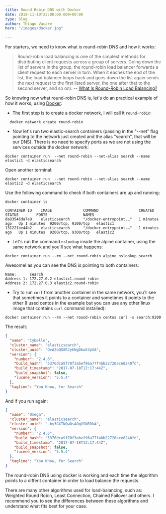 ```yaml
---
title: Round Robin DNS with Docker
date: 2018-11-10T23:00:00.000+00:00
type: blog
author: Thiago Vacare
hero: "/images/docker.jpg"

---
```

For starters, we need to know what is round-robin DNS and how it works:
> Round-robin load balancing is one of the simplest methods for distributing client requests across a group of servers. Going down the list of servers in the group, the round-robin load balancer forwards a client request to each server in turn. When it eaches the end of the list, the load balancer loops back and goes down the list again sends the next request to the first listed server, the one after that to the second server, and so on). -- [What Is Round-Robin Load Balancing?](https://www.nginx.com/resources/glossary/round-robin-load-balancing/)

So knowing now what round-robin DNS is, let's do an practical example of how it works, using [Docker](https://www.docker.com/):

- The first step is to create a docker network, I will call it `round-robin`:

```docker
  docker network create round-robin
```

- Now let's run two elastic-search containers (passing in the "--net" flag pointing to the network just created and the alias "search", that will be our DNS). There is no need to specify ports as we are not using the services outside the docker network:

```docker
docker container run  --net round-robin --net-alias search --name elastic1 -d elasticsearch
```

Open another terminal:

```docker
docker container run  --net round-robin --net-alias search --name elastic2 -d elasticsearch
```

Use the following command to check if both containers are up and running:

```docker
docker container ls
```

```
CONTAINER ID    IMAGE              COMMAND                  CREATED         STATUS        PORTS                NAMES
da83546da7a9    elasticsearch      "/docker-entrypoint.…"   1 minutes ago   Up 1 minutes  9200/tcp, 9300/tcp   elastic1
131221be44b2    elasticsearch      "/docker-entrypoint.…"   1 minutes ago   Up 1 minutes  9200/tcp, 9300/tcp   elastic2
```

- Let's run the command `nslookup` inside the alpine container, using the same network and you'll see what happens:

```docker
docker container run --rm --net round-robin alpine nslookup search
```

Awesome! as you can see the DNS is pointing to both containers:

```
Name:      search
Address 1: 172.27.0.2 elastic1.round-robin
Address 2: 172.27.0.3 elastic2.round-robin
```

- Try to run `curl` from another container in the same network, you'll see that sometimes it points to a container and sometimes it points to the other (I used centos in the example but you can use any other linux image that contains `curl` command installed):

```docker
docker container run --rm --net round-robin centos curl -s search:9200
```

The result:

```json
{
  "name": "Cybelle",
  "cluster_name": "elasticsearch",
  "cluster_uuid": "OvAZoQS8RJyhNgDkwX3pXA",
  "version": {
    "number": "2.4.6",
    "build_hash": "5376dca9f70f3abef96a77f4bb22720ace8240fd",
    "build_timestamp": "2017-07-18T12:17:44Z",
    "build_snapshot": false,
    "lucene_version": "5.5.4"
  },
  "tagline": "You Know, for Search"
}
```

And if you run again:

```json
{
  "name": "Omega",
  "cluster_name": "elasticsearch",
  "cluster_uuid": "-by3GXTNQwOsAOgGSNRDkA",
  "version": {
    "number": "2.4.6",
    "build_hash": "5376dca9f70f3abef96a77f4bb22720ace8240fd",
    "build_timestamp": "2017-07-18T12:17:44Z",
    "build_snapshot": false,
    "lucene_version": "5.5.4"
  },
  "tagline": "You Know, for Search"
}
```

The round-robin DNS using docker is working and each time the algorithm points to a diffent container in order to load balance the requests.

There are many other algorithms used for load-balancing, such as: Weighted Round Robin, Least Connection, Chained Failover and others. I recommend you to see the differences between these algorithms and understand what fits best for your case.